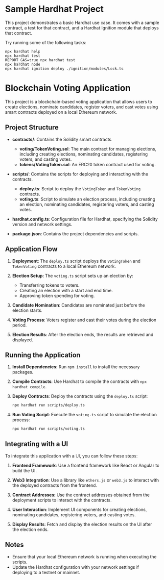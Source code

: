 # Sample Hardhat Project

This project demonstrates a basic Hardhat use case. It comes with a sample contract, a test for that contract, and a Hardhat Ignition module that deploys that contract.

Try running some of the following tasks:

```shell
npx hardhat help
npx hardhat test
REPORT_GAS=true npx hardhat test
npx hardhat node
npx hardhat ignition deploy ./ignition/modules/Lock.ts
```

# Blockchain Voting Application

This project is a blockchain-based voting application that allows users to create elections, nominate candidates, register voters, and cast votes using smart contracts deployed on a local Ethereum network.

## Project Structure

- **contracts/**: Contains the Solidity smart contracts.
  - **voting/TokenVoting.sol**: The main contract for managing elections, including creating elections, nominating candidates, registering voters, and casting votes.
  - **tokens/VotingToken.sol**: An ERC20 token contract used for voting.

- **scripts/**: Contains the scripts for deploying and interacting with the contracts.
  - **deploy.ts**: Script to deploy the `VotingToken` and `TokenVoting` contracts.
  - **voting.ts**: Script to simulate an election process, including creating an election, nominating candidates, registering voters, and casting votes.

- **hardhat.config.ts**: Configuration file for Hardhat, specifying the Solidity version and network settings.

- **package.json**: Contains the project dependencies and scripts.

## Application Flow

1. **Deployment**: The `deploy.ts` script deploys the `VotingToken` and `TokenVoting` contracts to a local Ethereum network.

2. **Election Setup**: The `voting.ts` script sets up an election by:
   - Transferring tokens to voters.
   - Creating an election with a start and end time.
   - Approving token spending for voting.

3. **Candidate Nomination**: Candidates are nominated just before the election starts.

4. **Voting Process**: Voters register and cast their votes during the election period.

5. **Election Results**: After the election ends, the results are retrieved and displayed.

## Running the Application

1. **Install Dependencies**: Run `npm install` to install the necessary packages.

2. **Compile Contracts**: Use Hardhat to compile the contracts with `npx hardhat compile`.

3. **Deploy Contracts**: Deploy the contracts using the `deploy.ts` script:
   ```bash
   npx hardhat run scripts/deploy.ts
   ```

4. **Run Voting Script**: Execute the `voting.ts` script to simulate the election process:
   ```bash
   npx hardhat run scripts/voting.ts
   ```

## Integrating with a UI

To integrate this application with a UI, you can follow these steps:

1. **Frontend Framework**: Use a frontend framework like React or Angular to build the UI.

2. **Web3 Integration**: Use a library like `ethers.js` or `web3.js` to interact with the deployed contracts from the frontend.

3. **Contract Addresses**: Use the contract addresses obtained from the deployment scripts to interact with the contracts.

4. **User Interaction**: Implement UI components for creating elections, nominating candidates, registering voters, and casting votes.

5. **Display Results**: Fetch and display the election results on the UI after the election ends.

## Notes

- Ensure that your local Ethereum network is running when executing the scripts.
- Update the Hardhat configuration with your network settings if deploying to a testnet or mainnet.

